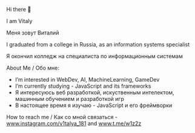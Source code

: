 Hi there 👋

I am Vitaly

Меня зовут Виталий

I graduated from a college in Russia, as an information systems specialist

Я окончил колледж на специалиста по информационным системам

About Me / Обо мне:

- I’m interested in WebDev, AI, MachineLearning, GameDev
- I’m currently studying - JavaScript and its frameworks
- Я интересуюсь веб разработкой, искуственным интелектом, машинным обучением и разработкой игр
- В настоящее время я изучаю - JavaScript и его фреймворки
 
How to reach me / Как со мной связаться - www.instagram.com/v1talya_181 and www.t.me/w1z2z

<!---
w1z2z/w1z2z is a ✨ special ✨ repository because its `README.md` (this file) appears on your GitHub profile.
You can click the Preview link to take a look at your changes.
--->
